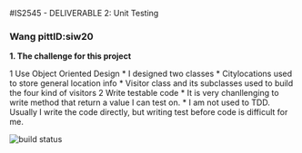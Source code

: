 #IS2545 - DELIVERABLE 2: Unit Testing
### Wang pittID:siw20

**1. The challenge for this project**

  1 Use Object Oriented Design
    * I designed two classes
    * Citylocations used to store general location info
    * Visitor class and its subclasses used to build the four kind of visitors
  2 Write testable code
  	* It is very chanllenging to write method that return a value I can test on.
  	* I am not used to TDD. Usually I write the code directly, but writing test before code is difficult for me.

    

![build status](https://travis-ci.org/asphaltpanthers/CitySim9002.svg?branch=master)
